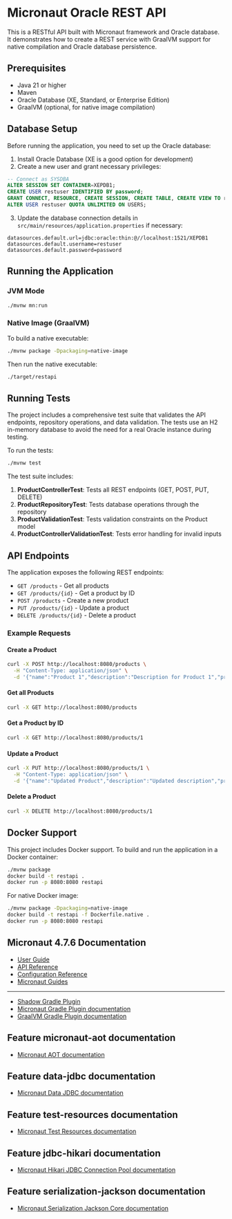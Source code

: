 # Micronaut Oracle REST API

This is a RESTful API built with Micronaut framework and Oracle database. It demonstrates how to create a REST service with GraalVM support for native compilation and Oracle database persistence.

## Prerequisites

- Java 21 or higher
- Maven
- Oracle Database (XE, Standard, or Enterprise Edition)
- GraalVM (optional, for native image compilation)

## Database Setup

Before running the application, you need to set up the Oracle database:

1. Install Oracle Database (XE is a good option for development)
2. Create a new user and grant necessary privileges:

```sql
-- Connect as SYSDBA
ALTER SESSION SET CONTAINER=XEPDB1;
CREATE USER restuser IDENTIFIED BY password;
GRANT CONNECT, RESOURCE, CREATE SESSION, CREATE TABLE, CREATE VIEW TO restuser;
ALTER USER restuser QUOTA UNLIMITED ON USERS;
```

3. Update the database connection details in `src/main/resources/application.properties` if necessary:

```properties
datasources.default.url=jdbc:oracle:thin:@//localhost:1521/XEPDB1
datasources.default.username=restuser
datasources.default.password=password
```

## Running the Application

### JVM Mode

```bash
./mvnw mn:run
```

### Native Image (GraalVM)

To build a native executable:

```bash
./mvnw package -Dpackaging=native-image
```

Then run the native executable:

```bash
./target/restapi
```

## Running Tests

The project includes a comprehensive test suite that validates the API endpoints, repository operations, and data validation. The tests use an H2 in-memory database to avoid the need for a real Oracle instance during testing.

To run the tests:

```bash
./mvnw test
```

The test suite includes:

1. **ProductControllerTest**: Tests all REST endpoints (GET, POST, PUT, DELETE)
2. **ProductRepositoryTest**: Tests database operations through the repository
3. **ProductValidationTest**: Tests validation constraints on the Product model
4. **ProductControllerValidationTest**: Tests error handling for invalid inputs

## API Endpoints

The application exposes the following REST endpoints:

- `GET /products` - Get all products
- `GET /products/{id}` - Get a product by ID
- `POST /products` - Create a new product
- `PUT /products/{id}` - Update a product
- `DELETE /products/{id}` - Delete a product

### Example Requests

#### Create a Product
```bash
curl -X POST http://localhost:8080/products \
  -H "Content-Type: application/json" \
  -d '{"name":"Product 1","description":"Description for Product 1","price":19.99}'
```

#### Get all Products
```bash
curl -X GET http://localhost:8080/products
```

#### Get a Product by ID
```bash
curl -X GET http://localhost:8080/products/1
```

#### Update a Product
```bash
curl -X PUT http://localhost:8080/products/1 \
  -H "Content-Type: application/json" \
  -d '{"name":"Updated Product","description":"Updated description","price":29.99}'
```

#### Delete a Product
```bash
curl -X DELETE http://localhost:8080/products/1
```

## Docker Support

This project includes Docker support. To build and run the application in a Docker container:

```bash
./mvnw package
docker build -t restapi .
docker run -p 8080:8080 restapi
```

For native Docker image:

```bash
./mvnw package -Dpackaging=native-image
docker build -t restapi -f Dockerfile.native .
docker run -p 8080:8080 restapi
```

## Micronaut 4.7.6 Documentation

- [User Guide](https://docs.micronaut.io/4.7.6/guide/index.html)
- [API Reference](https://docs.micronaut.io/4.7.6/api/index.html)
- [Configuration Reference](https://docs.micronaut.io/4.7.6/guide/configurationreference.html)
- [Micronaut Guides](https://guides.micronaut.io/index.html)
---

- [Shadow Gradle Plugin](https://plugins.gradle.org/plugin/com.github.johnrengelman.shadow)
- [Micronaut Gradle Plugin documentation](https://micronaut-projects.github.io/micronaut-gradle-plugin/latest/)
- [GraalVM Gradle Plugin documentation](https://graalvm.github.io/native-build-tools/latest/gradle-plugin.html)
## Feature micronaut-aot documentation

- [Micronaut AOT documentation](https://micronaut-projects.github.io/micronaut-aot/latest/guide/)


## Feature data-jdbc documentation

- [Micronaut Data JDBC documentation](https://micronaut-projects.github.io/micronaut-data/latest/guide/index.html#jdbc)


## Feature test-resources documentation

- [Micronaut Test Resources documentation](https://micronaut-projects.github.io/micronaut-test-resources/latest/guide/)


## Feature jdbc-hikari documentation

- [Micronaut Hikari JDBC Connection Pool documentation](https://micronaut-projects.github.io/micronaut-sql/latest/guide/index.html#jdbc)


## Feature serialization-jackson documentation

- [Micronaut Serialization Jackson Core documentation](https://micronaut-projects.github.io/micronaut-serialization/latest/guide/)


